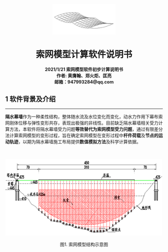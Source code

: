 <p align="center">
    <img width="200" src="pic/title.jpg">
</p>
<h1 align="center">索网模型计算软件说明书</h1>
<p align="center">
	<b >2021/1/21 索网模型软件初步计算说明书</b>
	<br>
	<b >作者: 黄膺翰、郑火炬、匡亮</b>
	<br>
	<b >邮箱：947993284@qq.com</b>
</p>

## 1 软件背景及介绍

---

​		**隔水幕墙**作为一种柔性结构，整体随水流及水位变化而变化，动水力作用下幕布索网刚体位移与弹性变形共存，表现出极强的非线性。目前缺乏隔水幕墙相关受力计算方法，本软件将隔水幕墙受力问题**等效替代为索网模型受力问题**，通过有限差分法计算索网模型的变形过程，旨在确定索网模型在变形过程中**杆件荷载**及**节点的运动轨迹**，以期为隔水幕墙施工布局提供**数值模拟方法**及科学计算依据。

​		

![alt 索网模型示意图](pic\cablenet.png)

<p align="center"> 图1. 索网模型结构示意图</p>



​        

​                  





